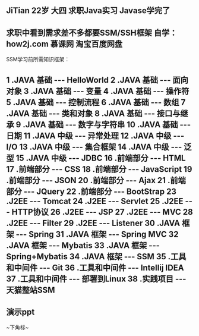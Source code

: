 JiTian
22岁
大四 求职Java实习
Javase学完了
---
求职中看到需求差不多都要SSM/SSH框架
自学：how2j.com 
      慕课网
      淘宝百度网盘
---
SSM学习前所需知识框架：

1 .JAVA 基础 --- HelloWorld
2 .JAVA 基础 --- 面向对象
3 .JAVA 基础 --- 变量
4 .JAVA 基础 --- 操作符
5 .JAVA 基础 --- 控制流程
6 .JAVA 基础 --- 数组
7 .JAVA 基础 --- 类和对象
8 .JAVA 基础 --- 接口与继承
9 .JAVA 基础 --- 数字与字符串
10 .JAVA 基础 --- 日期
11 .JAVA 中级 --- 异常处理
12 .JAVA 中级 --- I/O
13 .JAVA 中级 --- 集合框架
14 .JAVA 中级 --- 泛型
15 .JAVA 中级 --- JDBC
16 .前端部分 --- HTML
17 .前端部分 --- CSS
18 .前端部分 --- JavaScript
19 .前端部分 --- JSON
20 .前端部分 --- Ajax
21 .前端部分 --- JQuery
22 .前端部分 --- BootStrap
23 .J2EE --- Tomcat
24 .J2EE --- Servlet
25 .J2EE --- HTTP协议
26 .J2EE --- JSP
27 .J2EE --- MVC
28 .J2EE --- Filter
29 .J2EE --- Listener
30 .JAVA 框架 --- Spring
31 .JAVA 框架 --- Spring MVC
32 .JAVA 框架 --- Mybatis
33 .JAVA 框架 --- Spring+Mybatis
34 .JAVA 框架 --- SSM
35 .工具和中间件 --- Git
36 .工具和中间件 --- Intellij IDEA
37 .工具和中间件 --- 部署到Linux
38 .实践项目 --- 天猫整站SSM
---
演示ppt
---
~下角标~